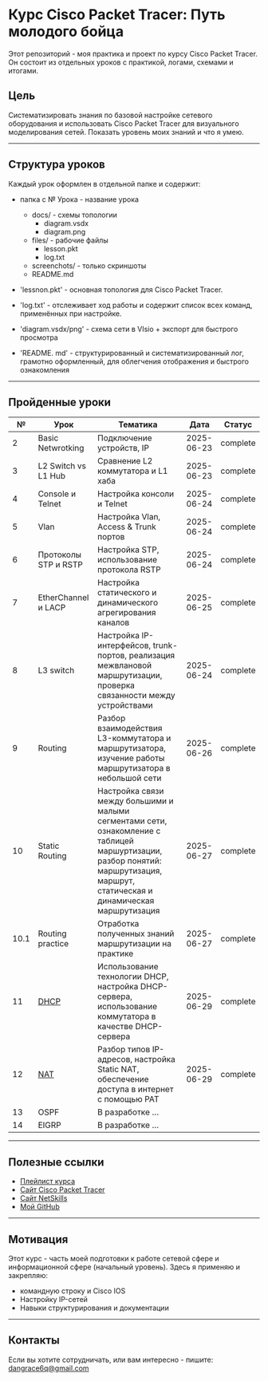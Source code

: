 # Курс Cisco Packet Tracer: Путь молодого бойца

Этот репозиторий - моя практика и проект по курсу Cisco Packet Tracer.
Он состоит из отдельных уроков с практикой, логами, схемами и итогами.

## Цель 
Систематизировать знания по базовой настройке сетевого оборудования и использовать Cisco Packet Tracer для визуального моделирования сетей.
Показать уровень моих знаний и что я умею.

---

## Структура уроков

Каждый урок оформлен в отдельной папке и содержит:

- папка с № Урока - название урока
  - docs/ - схемы топологии
    - diagram.vsdx
    - diagram.png
  - files/ - рабочие файлы
    - lesson.pkt
    - log.txt
  -  screenchots/ - только скриншоты
  - README.md

- 'lessnon.pkt' - основная топология для Cisco Packet Tracer.
- 'log.txt' - отслеживает ход работы и содержит список всех команд, применённых при настройке.
- 'diagram.vsdx/png' - схема сети в VIsio + экспорт для быстрого просмотра
- 'README. md' - структурированный и систематизированный лог, грамотно оформленный, для облегчения отображения и быстрого ознакомления

---

## Пройденные уроки
|№ |Урок		    |Тематика				                           |Дата        |Статус    |
|---|-----------------------|--------------------------------------------------------------|------------|----------|
| 2 | Basic Netwrotking     | Подключение устройств, IP		                           | 2025-06-23 | complete |
| 3 | L2 Switch vs L1 Hub | Сравнение L2 коммутатора и L1 хаба | 2025-06-23 | complete |
| 4 | Console и Telnet | Настройка консоли и Telnet | 2025-06-24 | complete |
| 5 | Vlan | Настройка Vlan, Access & Trunk портов | 2025-06-24 | complete |
| 6 | Протоколы STP и RSTP | Настройка STP, использование протокола RSTP | 2025-06-24 | complete |
| 7 | EtherChannel и LACP | Настройка статического и динамического агрегирования каналов |2025-06-25| complete |
| 8 | L3 switch | Настройка IP-интерфейсов, trunk-портов, реализация межвлановой маршрутизации, проверка связанности между устройствами | 2025-06-24 | complete |
| 9 | Routing | Разбор взаимодействия L3-коммутатора и маршрутизатора, изучение работы маршрутизатора в небольшой сети | 2025-06-26 | complete |
| 10 | Static Routing | Настройка связи между большими и малыми сегментами сети, ознакомление с таблицей маршуртизации, разбор понятий: маршрутизация, маршрут, статическая и динамическая маршрутизация | 2025-06-27 | complete |
| 10.1 | Routing practice | Отработка полученных знаний маршрутизации на практике | 2025-06-27 | complete |
| 11 | [DHCP](/11.DHCP/README.md) | Использование технологии DHCP, настройка DHCP-сервера, использование коммутатора в качестве DHCP-сервера | 2025-06-29 | complete |
| 12 | [NAT](/12.NAT/README.md) | Разбор типов IP-адресов, настройка Static NAT, обеспечение доступа в интернет с помощью PAT | 2025-06-29 | complete |
| 13 | OSPF | В разработке …
| 14 | EIGRP | В разработке …

--- 

## Полезные ссылки
- [Плейлист курса](https://vkvideo.ru/playlist/-32477510_12)
- [Сайт Cisco Packet Tracer](https://www.netacad.com)
- [Сайт NetSkills](https://blog.netskills.ru/)
- [Мой GitHub](https://github.com/6urevestnik)

---

## Мотивация

Этот курс - часть моей подготовки к работе сетевой сфере и информационной сфере (начальный уровень).
Здесь я применяю и закрепляю:
- командную строку и Cisco IOS
- Настройку IP-сетей
- Навыки структурирования и документации

---

## Контакты

Если вы хотите сотрудничать, или вам интересно - пишите: 
dangrace6q@gmail.com


